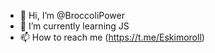 - 👋 Hi, I’m @BroccoliPower
- 🌱 I’m currently learning JS
- 📫 How to reach me (https://t.me/Eskimoroll)

<!---
BroccoliPower/BroccoliPower is a ✨ special ✨ repository because its `README.md` (this file) appears on your GitHub profile.
You can click the Preview link to take a look at your changes.
--->

